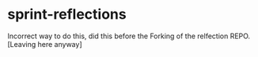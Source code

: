# sprint-reflections
Incorrect way to do this, did this before the Forking of the relfection REPO. [Leaving here anyway]
